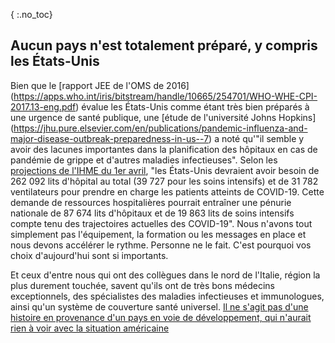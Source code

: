 { :.no_toc}
## Aucun pays n'est totalement préparé, y compris les États-Unis

Bien que le [rapport JEE de l'OMS de 2016] (https://apps.who.int/iris/bitstream/handle/10665/254701/WHO-WHE-CPI-2017.13-eng.pdf) évalue les États-Unis comme étant très bien préparés à une urgence de santé publique, une [étude de l'université Johns Hopkins] (https://jhu.pure.elsevier.com/en/publications/pandemic-influenza-and-major-disease-outbreak-preparedness-in-us--7) a noté qu'"il semble y avoir des lacunes importantes dans la planification des hôpitaux en cas de pandémie de grippe et d'autres maladies infectieuses".
Selon les [projections de l'IHME du 1er avril](http://www.healthdata.org/sites/default/files/files/Projects/COVID/Estimation_update_040120.pdf), "les États-Unis devraient avoir besoin de 262 092 lits d'hôpital au total (39 727 pour les soins intensifs) et de 31 782 ventilateurs pour prendre en charge les patients atteints de COVID-19. Cette demande de ressources hospitalières pourrait entraîner une pénurie nationale de 87 674 lits d'hôpitaux et de 19 863 lits de soins intensifs compte tenu des trajectoires actuelles des COVID-19".
Nous n'avons tout simplement pas l'équipement, la formation ou les messages en place et nous devons accélérer le rythme.
Personne ne le fait.
C'est pourquoi vos choix d'aujourd'hui sont si importants.

Et ceux d'entre nous qui ont des collègues dans le nord de l'Italie, région la plus durement touchée, savent qu'ils ont de très bons médecins exceptionnels, des spécialistes des maladies infectieuses et immunologues, ainsi qu'un système de couverture santé universel. [Il ne s'agit pas d'une histoire en provenance d'un pays en voie de développement, qui n'aurait rien à voir avec la situation américaine](https://twitter.com/drkomanduri/status/1236720751073546240)
